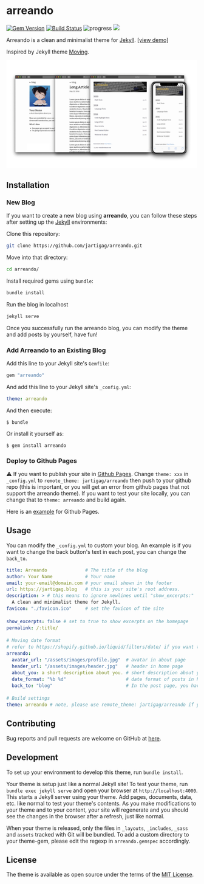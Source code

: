 # arreando

[![Gem Version](https://badge.fury.io/rb/arreando.svg)](https://badge.fury.io/rb/arreando) [![Build Status](https://travis-ci.com/jartigag/arreando.svg?branch=master)](https://travis-ci.org/jartigag/arreando) ![progress](https://img.shields.io/badge/progress-releasing-blue.svg) ![](https://img.shields.io/gem/dt/arreando)

Arreando is a clean and minimalist theme for [Jekyll](https://jekyllrb.com/). [[view demo]](https://jartigag.github.io/arreando)

Inspired by Jekyll theme [Moving](https://github.com/huangyz0918/moving).

![](./github/banner.png)


## Installation

### New Blog
If you want to create a new blog using **arreando**, you can follow these steps after setting up the [Jekyll](https://jekyllrb.com) environments:

Clone this repository:
```bash
git clone https://github.com/jartigag/arreando.git
```

Move into that directory:
```bash
cd arreando/
```

Install required gems using `bundle`:
```bash
bundle install
```

Run the blog in localhost
```bash
jekyll serve
```

Once you successfully run the arreando blog, you can modify the theme and add posts by yourself, have fun!

### Add Arreando to an Existing Blog

Add this line to your Jekyll site's `Gemfile`:

```ruby
gem "arreando"
```

And add this line to your Jekyll site's `_config.yml`:

```yaml
theme: arreando
```

And then execute:

    $ bundle

Or install it yourself as:

    $ gem install arreando

### Deploy to Github Pages

:warning: If you want to publish your site in [Github Pages](https://pages.github.com/). Change `theme: xxx` in `_config.yml` to `remote_theme: jartigag/arreando` then push to your github repo (this is important, or you will get an error from github pages that not support the arreando theme). If you want to test your site locally, you can change that to `theme: arreando` and build again.

Here is an [example](https://github.com/jartigag/blog) for Github Pages.


## Usage

You can modify the `_config.yml` to custom your blog. An example is if you want to change the back button's text in each post, you can change the `back_to`.

```yaml
title: Arreando              # The title of the blog
author: Your Name            # Your name
email: your-email@domain.com # your email shown in the footer
url: https://jartigag.blog   # this is your site's root address.
description: > # this means to ignore newlines until "show_excerpts:"
  A clean and minimalist theme for Jekyll.
favicon: "./favicon.ico"     # set the favicon of the site

show_excerpts: false # set to true to show excerpts on the homepage
permalink: /:title/

# Moving date format
# refer to https://shopify.github.io/liquid/filters/date/ if you want to customize this
arreando:
  avatar_url: "/assets/images/profile.jpg"  # avatar in about page
  header_url: "/assets/images/header.jpg"   # header in home page
  about_you: a short description about you. # short description about you in about page
  date_format: "%b %d"                      # date format of posts in home page
  back_to: "blog"                           # In the post page, you have a back button above the title, you can custom the text by yourself.

# Build settings
theme: arreando # note, please use remote_theme: jartigag/arreando if you want to publish to Github Pages.
```



## Contributing

Bug reports and pull requests are welcome on GitHub at [here](https://github.com/jartigag/arreando).

## Development

To set up your environment to develop this theme, run `bundle install`.

Your theme is setup just like a normal Jekyll site! To test your theme, run `bundle exec jekyll serve` and open your browser at `http://localhost:4000`. This starts a Jekyll server using your theme. Add pages, documents, data, etc. like normal to test your theme's contents. As you make modifications to your theme and to your content, your site will regenerate and you should see the changes in the browser after a refresh, just like normal.

When your theme is released, only the files in `_layouts`, `_includes`, `_sass` and `assets` tracked with Git will be bundled.
To add a custom directory to your theme-gem, please edit the regexp in `arreando.gemspec` accordingly.

## License

The theme is available as open source under the terms of the [MIT License](https://opensource.org/licenses/MIT).

